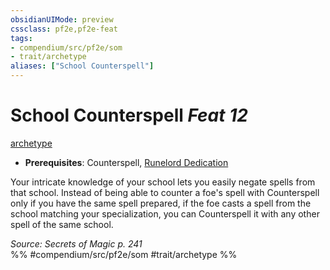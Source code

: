 ```yaml
---
obsidianUIMode: preview
cssclass: pf2e,pf2e-feat
tags:
- compendium/src/pf2e/som
- trait/archetype
aliases: ["School Counterspell"]
---
```

# School Counterspell  *Feat 12*  
[archetype](rules/traits/archetype.md "Archetype Feat Trait")  

- **Prerequisites**: Counterspell, [Runelord Dedication](compendium/feats/runelord-dedication-som.md)

Your intricate knowledge of your school lets you easily negate spells from that school. Instead of being able to counter a foe's spell with Counterspell only if you have the same spell prepared, if the foe casts a spell from the school matching your specialization, you can Counterspell it with any other spell of the same school.

*Source: Secrets of Magic p. 241*  
%% #compendium/src/pf2e/som #trait/archetype %%